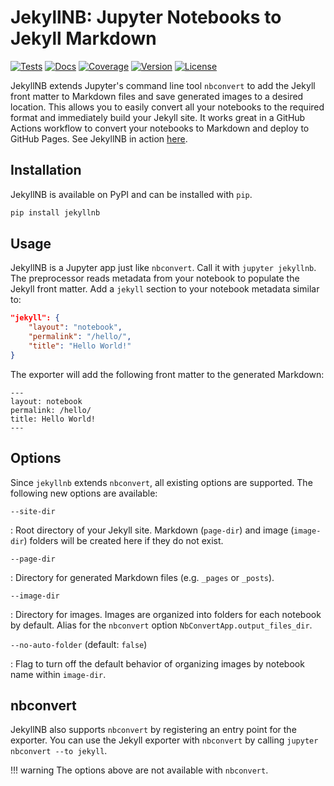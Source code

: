 # JekyllNB: Jupyter Notebooks to Jekyll Markdown

[![Tests](https://github.com/klane/jekyllnb/actions/workflows/test.yml/badge.svg)](https://github.com/klane/jekyllnb/actions/workflows/test.yml)
[![Docs](https://img.shields.io/readthedocs/jekyllnb?label=Docs&logo=read%20the%20docs&logoColor=white)](https://jekyllnb.readthedocs.io/en/latest)
[![Coverage](https://img.shields.io/codecov/c/github/klane/jekyllnb?label=Coverage&logo=codecov)](https://codecov.io/gh/klane/jekyllnb)
[![Version](https://img.shields.io/pypi/v/jekyllnb?color=blue&label=PyPI&logo=python&logoColor=white)](https://pypi.org/project/jekyllnb)
[![License](https://img.shields.io/github/license/klane/jekyllnb?color=blue&label=License)](LICENSE)

JekyllNB extends Jupyter's command line tool `nbconvert` to add the Jekyll front matter to Markdown files and save generated images to a desired location.
This allows you to easily convert all your notebooks to the required format and immediately build your Jekyll site.
It works great in a GitHub Actions workflow to convert your notebooks to Markdown and deploy to GitHub Pages.
See JekyllNB in action [here](https://github.com/klane/databall/blob/main/.github/workflows/gh-pages.yml).

## Installation

JekyllNB is available on PyPI and can be installed with `pip`.

```bash
pip install jekyllnb
```

## Usage

JekyllNB is a Jupyter app just like `nbconvert`. Call it with `jupyter jekyllnb`.
The preprocessor reads metadata from your notebook to populate the Jekyll front matter.
Add a `jekyll` section to your notebook metadata similar to:

```json
"jekyll": {
    "layout": "notebook",
    "permalink": "/hello/",
    "title": "Hello World!"
}
```

The exporter will add the following front matter to the generated Markdown:

```text
---
layout: notebook
permalink: /hello/
title: Hello World!
---
```

## Options

Since `jekyllnb` extends `nbconvert`, all existing options are supported. The following new options are available:

`--site-dir`

:   Root directory of your Jekyll site.
    Markdown (`page-dir`) and image (`image-dir`) folders will be created here if they do not exist.

`--page-dir`

:   Directory for generated Markdown files (e.g. `_pages` or `_posts`).

`--image-dir`

:   Directory for images. Images are organized into folders for each notebook by default.
    Alias for the `nbconvert` option `NbConvertApp.output_files_dir`.

`--no-auto-folder` (default: `false`)

:   Flag to turn off the default behavior of organizing images by notebook name within `image-dir`.

## nbconvert

JekyllNB also supports `nbconvert` by registering an entry point for the exporter.
You can use the Jekyll exporter with `nbconvert` by calling `jupyter nbconvert --to jekyll`.

!!! warning
    The options above are not available with `nbconvert`.
